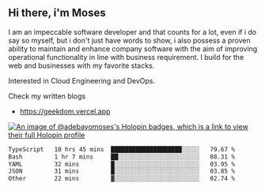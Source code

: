 ## Hi there, i'm Moses

I am an impeccable software developer and that counts for a lot, even if i do say so myself, but i don't just have words to show, i also possess a proven ability to maintain and enhance company software with the aim of improving operational functionality in line with business requirement. I build for the web and businesses with my favorite stacks.

Interested in Cloud Engineering and DevOps.

Check my written blogs
- https://geekdom.vercel.app

[![An image of @adebayomoses's Holopin badges, which is a link to view their full Holopin profile](https://holopin.me/adebayomoses)](https://holopin.io/@adebayomoses)

<!--START_SECTION:waka-->

```txt
TypeScript   10 hrs 45 mins  ████████████████████░░░░░   79.67 %
Bash         1 hr 7 mins     ██░░░░░░░░░░░░░░░░░░░░░░░   08.31 %
YAML         32 mins         █░░░░░░░░░░░░░░░░░░░░░░░░   03.95 %
JSON         31 mins         █░░░░░░░░░░░░░░░░░░░░░░░░   03.85 %
Other        22 mins         ▓░░░░░░░░░░░░░░░░░░░░░░░░   02.74 %
```

<!--END_SECTION:waka-->
